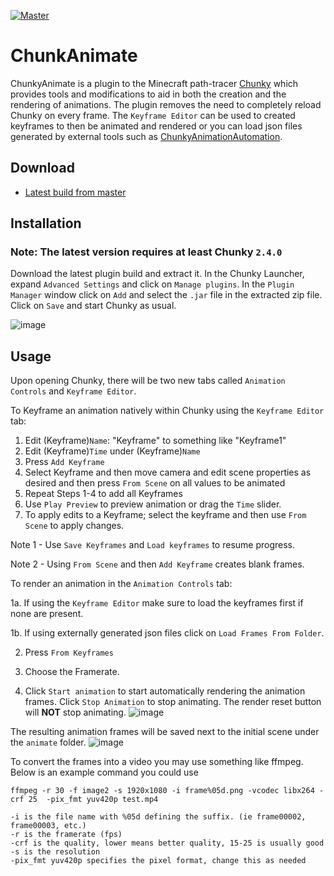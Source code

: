 [![Master](https://github.com/ThatRedox/ChunkyAnimation/actions/workflows/master.yml/badge.svg?branch=master)](https://github.com/ThatRedox/ChunkyAnimation/actions/workflows/master.yml)

# ChunkAnimate
ChunkyAnimate is a plugin to the Minecraft path-tracer [Chunky](https://github.com/chunky-dev/chunky) which provides tools and modifications to aid in both the creation and the rendering of animations. The plugin removes the need to completely reload Chunky on every frame. The `Keyframe Editor` can be used to created keyframes to then be animated and rendered or you can load json files generated by external tools such as [ChunkyAnimationAutomation](https://github.com/jackjt8/ChunkyAnimationAutomation).

## Download
* [Latest build from master](https://nightly.link/ThatRedox/ChunkyAnimation/workflows/master/master/ChunkyAnimatePlugin.zip)

## Installation
### Note: The latest version requires at least Chunky `2.4.0`
Download the latest plugin build and extract it. In the Chunky Launcher, expand `Advanced Settings` and click on 
`Manage plugins`. In the `Plugin Manager` window click on `Add` and select the `.jar` file in the extracted zip file. 
Click on `Save` and start Chunky as usual.

![image](https://user-images.githubusercontent.com/42661490/131207533-99f55041-5a2b-401f-979d-875d51971be1.png)

## Usage
Upon opening Chunky, there will be two new tabs called `Animation Controls` and `Keyframe Editor`.

To Keyframe an animation natively within Chunky using the `Keyframe Editor` tab:

1. Edit (Keyframe)`Name`: "Keyframe" to something like "Keyframe1"
2. Edit (Keyframe)`Time` under (Keyframe)`Name`
3. Press `Add Keyframe`
4. Select Keyframe and then move camera and edit scene properties as desired and then press `From Scene` on all values to be animated
5. Repeat Steps 1-4 to add all Keyframes
6. Use `Play Preview` to preview animation or drag the `Time` slider.
7. To apply edits to a Keyframe; select the keyframe and then use `From Scene` to apply changes.

Note 1 - Use `Save Keyframes` and `Load keyframes` to resume progress.

Note 2 - Using `From Scene` and then `Add Keyframe` creates blank frames.


To render an animation in the `Animation Controls` tab:

  1a. If using the `Keyframe Editor` make sure to load the keyframes first if none are present.

  1b. If using externally generated json files click on `Load Frames From Folder`.

2. Press `From Keyframes`

3. Choose the Framerate.

4. Click `Start animation` to start automatically rendering the animation frames. Click
`Stop Animation` to stop animating. The render reset button will **NOT** stop animating.
![image](https://user-images.githubusercontent.com/42661490/131207357-d5a5fe74-8bc5-4a95-be53-2922bfa41f81.png)

The resulting animation frames will be saved next to the initial scene under the `animate` folder.
![image](https://user-images.githubusercontent.com/42661490/131207367-c7aabbb2-c0da-4e31-89a4-6de193ecd587.png)

To convert the frames into a video you may use something like ffmpeg. Below is an example command you could use

```
ffmpeg -r 30 -f image2 -s 1920x1080 -i frame%05d.png -vcodec libx264 -crf 25  -pix_fmt yuv420p test.mp4
```

```
-i is the file name with %05d defining the suffix. (ie frame00002, frame00003, etc.)
-r is the framerate (fps)
-crf is the quality, lower means better quality, 15-25 is usually good
-s is the resolution
-pix_fmt yuv420p specifies the pixel format, change this as needed
```

